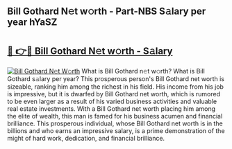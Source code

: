 ## Bill Gothard N𝚎t w𝚘rth - Part-NBS S𝚊lary per year hYaSZ

# <h2><a href="http://gc35vv.nevu.top/?p=Bill+Gothard">🔗 👉🔴 Bill Gothard N𝚎t w𝚘rth - S𝚊lary</a></h2>

[![Bill Gothard N𝚎t W𝚘rth](https://i.imgur.com/Oavwk0R.jpeg)](http://gc35vv.nevu.top/?p=Bill+Gothard)
What is Bill Gothard n𝚎t w𝚘rth? What is Bill Gothard s𝚊lary per year?
This prosperous person's Bill Gothard net worth is sizeable, ranking him among the richest in his field. His income from his job is impressive, but it is dwarfed by Bill Gothard net worth, which is rumored to be even larger as a result of his varied business activities and valuable real estate investments. With a Bill Gothard net worth placing him among the elite of wealth, this man is famed for his business acumen and financial brilliance. This prosperous individual, whose Bill Gothard net worth is in the billions and who earns an impressive salary, is a prime demonstration of the might of hard work, dedication, and financial brilliance.
